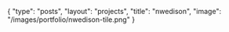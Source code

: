 {
	"type": "posts",
	"layout": "projects",
	"title": "nwedison",
	"image": "/images/portfolio/nwedison-tile.png"
}
